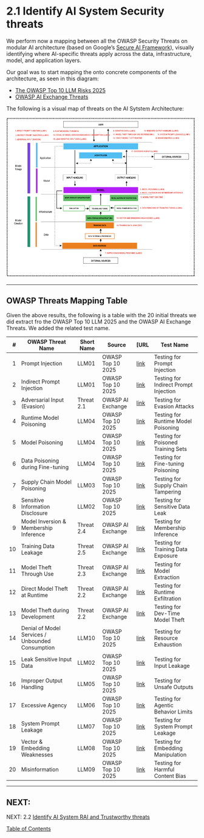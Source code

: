 

# 2.1 Identify AI System Security threats

We perform now a mapping between all the OWASP Security Threats on modular AI architecture (based on Google’s [Secure AI Framework](https://saif.google/secure-ai-framework/saif-map)), visually identifying where AI-specific threats apply across the data, infrastructure, model, and application layers.

Our goal was to start mapping the onto concrete components of the architecture, as seen in this diagram:
- [The OWASP Top 10 LLM Risks 2025](https://genai.owasp.org/llm-top-10/)
- [OWASP AI Exchange Threats](https://owaspai.org/docs/ai_security_overview/#periodic-table-of-ai-security)

The following is a visual map of threats on the AI Sytstem Architecture:

<p align="center">
  <img src="/Document/images/AIarchitectureTM.png" alt="AI Architecture Threat Model" width="1200"/>
</p>

---

## OWASP Threats Mapping Table

Given the above results, the following is a table with the 20 initial threats we did extract fro the OWASP Top 10 LLM 2025 and the OWASP AI Exchange Threats.
We added the related test name.

| # | OWASP Threat Name | Short Name | Source | [URL | Test Name |
|--:|--------------------|------------|--------|----------|---------------------|
| 1 | Prompt Injection | LLM01 | OWASP Top 10 2025 | [link](https://genai.owasp.org/llmrisk/llm01-prompt-injection/) | Testing for Prompt Injection |
| 2 | Indirect Prompt Injection | LLM01 | OWASP Top 10 2025 | [link](https://genai.owasp.org/llmrisk/llm01-prompt-injection/) | Testing for Indirect Prompt Injection |
| 3 | Adversarial Input (Evasion) | Threat 2.1 | OWASP AI Exchange | [link](https://owaspai.org/docs/2_threats_through_use/#21-evasion) | Testing for Evasion Attacks |
| 4 | Runtime Model Poisoning | LLM04 | OWASP Top 10 2025 | [link](https://genai.owasp.org/llmrisk/llm042025-data-and-model-poisoning/) | Testing for Runtime Model Poisoning |
| 5 | Model Poisoning | LLM04 | OWASP Top 10 2025 | [link](https://genai.owasp.org/llmrisk/llm042025-data-and-model-poisoning/) | Testing for Poisoned Training Sets |
| 6 | Data Poisoning during Fine-tuning | LLM04 | OWASP Top 10 2025 | [link](https://genai.owasp.org/llmrisk/llm042025-data-and-model-poisoning/) | Testing for Fine-tuning Poisoning |
| 7 | Supply Chain Model Poisoning | LLM03 | OWASP Top 10 2025 | [link](https://genai.owasp.org/llmrisk/llm032025-supply-chain/) | Testing for Supply Chain Tampering |
| 8 | Sensitive Information Disclosure | LLM02 | OWASP Top 10 2025 | [link](https://genai.owasp.org/llmrisk/llm022025-sensitive-information-disclosure/) | Testing for Sensitive Data Leak |
| 9 | Model Inversion & Membership Inference | Threat 2.4 | OWASP AI Exchange | [link](https://owaspai.org/docs/2_threats_through_use/#24-training-set-membership-inference) | Testing for Membership Inference |
| 10 | Training Data Leakage | Threat 2.5 | OWASP AI Exchange | [link](https://owaspai.org/docs/2_threats_through_use/#25-training-data-leakage) | Testing for Training Data Exposure |
| 11 | Model Theft Through Use | Threat 2.3 | OWASP AI Exchange | [link](https://owaspai.org/docs/2_threats_through_use/#23-model-reversal) | Testing for Model Extraction |
| 12 | Direct Model Theft at Runtime | Threat 2.2 | OWASP AI Exchange | [link](https://owaspai.org/docs/2_threats_through_use/#22-model-exfiltration) | Testing for Runtime Exfiltration |
| 13 | Model Theft during Development | Threat 2.2 | OWASP AI Exchange | [link](https://owaspai.org/docs/2_threats_through_use/#22-model-exfiltration) | Testing for Dev-Time Model Theft |
| 14 | Denial of Model Services / Unbounded Consumption | LLM10 | OWASP Top 10 2025 | [link](https://genai.owasp.org/llmrisk/llm102025-unbounded-consumption/) | Testing for Resource Exhaustion |
| 15 | Leak Sensitive Input Data | LLM02 | OWASP Top 10 2025 | [link](https://genai.owasp.org/llmrisk/llm022025-sensitive-information-disclosure/) | Testing for Input Leakage |
| 16 | Improper Output Handling | LLM05 | OWASP Top 10 2025 | [link](https://genai.owasp.org/llmrisk/llm052025-improper-output-handling/) | Testing for Unsafe Outputs |
| 17 | Excessive Agency | LLM06 | OWASP Top 10 2025 | [link](https://genai.owasp.org/llmrisk/llm062025-excessive-agency/) | Testing for Agentic Behavior Limits |
| 18 | System Prompt Leakage | LLM07 | OWASP Top 10 2025 | [link](https://genai.owasp.org/llmrisk/llm072025-system-prompt-leakage/) | Testing for System Prompt Leakage |
| 19 | Vector & Embedding Weaknesses | LLM08 | OWASP Top 10 2025 | [link](https://genai.owasp.org/llmrisk/llm082025-vector-and-embedding-weaknesses/) | Testing for Embedding Manipulation |
| 20 | Misinformation | LLM09 | OWASP Top 10 2025 | [link](https://genai.owasp.org/llmrisk/llm092025-misinformation/) | Testing for Harmful Content Bias |


---
NEXT:
---
NEXT:
2.2 [Identify AI System RAI and Trustworthy threats](2.2_Identify_AI_System_RAI_and_Trustworthy_threats.md)

[Table of Contents](/Document/README.md)

